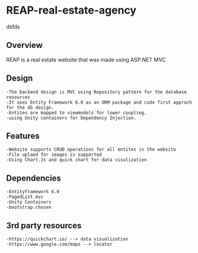 # REAP-real-estate-agency
dsfds

## Overview  
  REAP is a real estate website that was made using ASP.NET MVC
  
## Design 
    -The backend design is MVC using Repository pattern for the database resources
    -It uses Entity Framework 6.0 as an ORM package and code first approch for the db design.
    -Entites are mapped to viewmodels for lower coupling.
    -using Unity containers for Dependency Injection.
  
  
## Features
    -Website supports CRUD operations for all entites in the website
    -File uplaod for images is supported
    -Using Chart.Js and quick chart for data visulization
    
## Dependencies
    -Entityframework 6.0
    -PagedList.mvc
    -Unity Containers
    -bootstrap.chosen
    
## 3rd party resources
    -https://quickchart.io/ --> data visualization
    -https://www.google.com/maps --> locator
    
    

    
    

  
  
  

